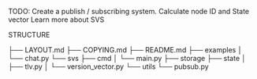 
TODO:
  Create a publish / subscribing system.
  Calculate node ID and State vector
  Learn more about SVS


STRUCTURE

├── LAYOUT.md
├── COPYING.md
├── README.md
├── examples
│   └── chat.py
└── svs
    ├── cmd
    │   └── main.py
    ├── storage
    ├── state
    │   ├── tlv.py
    │   └── version_vector.py
    └── utils
    	└── pubsub.py